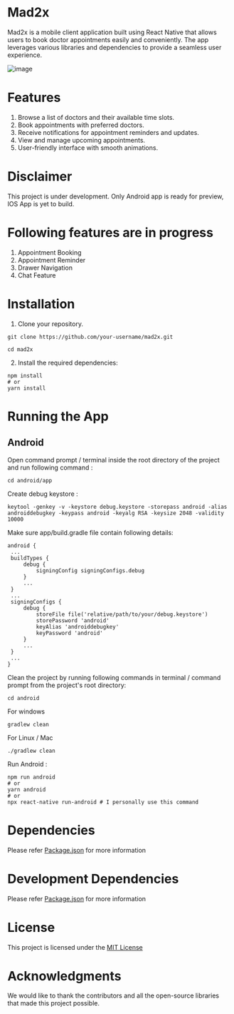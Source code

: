 # Mad2x
Mad2x is a mobile client application built using React Native that allows users to book doctor appointments easily and conveniently. The app leverages various libraries and dependencies to provide a seamless user experience.

![image](https://github.com/Jigar-Gadhia/mad2x/assets/65450057/5fb5c31b-b735-491a-959e-3b4adae2f712)

# Features
1. Browse a list of doctors and their available time slots.
2. Book appointments with preferred doctors.
3. Receive notifications for appointment reminders and updates.
4. View and manage upcoming appointments.
5. User-friendly interface with smooth animations.

# Disclaimer
This project is under development. Only Android app is ready for preview, IOS App is yet to build.

# Following features are in progress
1. Appointment Booking
2. Appointment Reminder
3. Drawer Navigation
4. Chat Feature

# Installation
1. Clone your repository.
```   
git clone https://github.com/your-username/mad2x.git

cd mad2x
```
2. Install the required dependencies:
```
npm install
# or
yarn install
```
# Running the App
## Android

   Open command prompt / terminal inside the root directory of the project and run following command :

   ```
   cd android/app
   ```
   
  Create debug keystore :
   
   ```
   keytool -genkey -v -keystore debug.keystore -storepass android -alias androiddebugkey -keypass android -keyalg RSA -keysize 2048 -validity 10000
   ```
   
   Make sure app/build.gradle file contain following details:
   ```
android {
    ...
    buildTypes {
        debug {
            signingConfig signingConfigs.debug
        }
        ...
    }
    ...
    signingConfigs {
        debug {
            storeFile file('relative/path/to/your/debug.keystore')
            storePassword 'android'
            keyAlias 'androiddebugkey'
            keyPassword 'android'
        }
        ...
    }
    ...
}
   ```
 Clean the project by running following commands in terminal / command prompt from the project's root directory: 
```
cd android
```
For windows
```
gradlew clean 
```
For Linux / Mac
```
./gradlew clean
```
      
  Run Android :
```
npm run android
# or
yarn android
# or
npx react-native run-android # I personally use this command
```
# Dependencies
Please refer [Package.json](https://github.com/Jigar-Gadhia/mad2x/blob/main/package.json) for more information

# Development Dependencies
Please refer [Package.json](https://github.com/Jigar-Gadhia/mad2x/blob/main/package.json) for more information

# License
This project is licensed under the [MIT License](https://github.com/Jigar-Gadhia/mad2x/blob/main/LICENSE)

# Acknowledgments
We would like to thank the contributors and all the open-source libraries that made this project possible.
